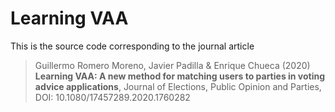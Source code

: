 # Learning VAA

This is the source code corresponding to the journal article

>  Guillermo Romero Moreno, Javier Padilla & Enrique Chueca (2020) **Learning VAA: A new method for matching users to parties in voting advice applications**, Journal of Elections, Public Opinion and Parties, DOI: 10.1080/17457289.2020.1760282
